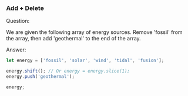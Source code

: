 

### Add + Delete

Question:

We are given the following array of energy sources. Remove 'fossil' from the array, then add 'geothermal' to the end of the array.

Answer:

```javascript
let energy = ['fossil', 'solar', 'wind', 'tidal', 'fusion'];

energy.shift(); // Or energy = energy.slice(1);
energy.push('geothermal');

energy;
```